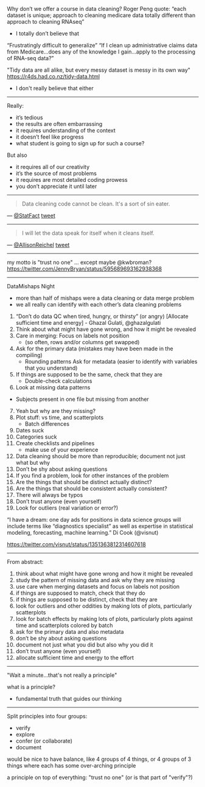 Why don’t we offer a course in data cleaning?
Roger Peng quote: “each dataset is unique; approach to cleaning medicare data totally different than approach to cleaning RNAseq”
- I totally don’t believe that

“Frustratingly difficult to generalize”
“If I clean up administrative claims data from Medicare...does any of the knowledge I gain...apply to the processing of RNA-seq data?”

"Tidy data are all alike, but every messy dataset is messy in its own
way"
https://r4ds.had.co.nz/tidy-data.html
- I don't really believe that either

---

Really:
- it’s tedious
- the results are often embarrassing
- it requires understanding of the context
- it doesn’t feel like progress
- what student is going to sign up for such a course?

But also
- it requires all of our creativity
- it’s the source of most problems
- it requires are most detailed coding prowess
- you don’t appreciate it until later

---

> Data cleaning code cannot be clean. It's a sort of sin eater.

— [@StatFact](https://twitter.com/StatFact)
[tweet](https://twitter.com/StatFact/status/492753200190341120)

---

> I will let the data speak for itself when it cleans itself.

— [@AllisonReichel](https://twitter.com/AllisonReichel)
[tweet](https://twitter.com/AllisonReichel/status/1350107719236247558)

---

my motto is "trust no one" … except maybe @kwbroman?
https://twitter.com/JennyBryan/status/595689693162938368

---

DataMishaps Night
- more than half of mishaps were a data cleaning or data merge problem
- we all really can identify with each other’s data cleaning problems

1. “Don’t do data QC when tired, hungry, or thirsty” (or angry)
[Allocate sufficient time and energy] - Ghazal Gulati, @ghazalgulati
2. Think about what might have gone wrong, and how it might be revealed
3. Care in merging: Focus on labels not position
   - (so often, rows and/or columns get swapped)
4. Ask for the primary data (mistakes may have been made in the compiling)
   - Rounding patterns
Ask for metadata (easier to identify with variables that you understand)
5. If things are supposed to be the same, check that they are
   - Double-check calculations
6. Look at missing data patterns
- Subjects present in one file but missing from another
7. Yeah but why are they missing?
8. Plot stuff: vs time, and scatterplots
   - Batch differences
9. Dates suck
10. Categories suck
11. Create checklists and pipelines
    - make use of your experience
12. Data cleaning should be more than reproducible; document not just what but why
13. Don’t be shy about asking questions
14. If you find a problem, look for other instances of the problem
15. Are the things that should be distinct actually distinct?
16. Are the things that should be consistent actually consistent?
17. There will always be typos
18. Don’t trust anyone (even yourself)
19. Look for outliers (real variation or error?)

“I have a dream: one day ads for positions in data science groups  will include terms like “diagnostics specialist” as well as expertise in statistical modeling, forecasting, machine learning.” Di Cook (@visnut)

<https://twitter.com/visnut/status/1351363812314607618>


---

From abstract:

1. think about what might have gone wrong and how it might be revealed
2. study the pattern of missing data and ask why they are missing
3. use care when merging datasets and focus on labels not position
4. if things are supposed to match, check that they do
5. if things are supposed to be distinct, check that they are
6. look for outliers and other oddities by making lots of plots, particularly scatterplots
7. look for batch effects by making lots of plots, particularly plots against time and scatterplots colored by batch
8. ask for the primary data and also metadata
9. don’t be shy about asking questions
10. document not just what you did but also why you did it
11. don’t trust anyone (even yourself)
12. allocate sufficient time and energy to the effort

---

"Wait a minute...that's not really a principle"

what is a principle?
- fundamental truth that guides our thinking

---

Split principles into four groups:
- verify
- explore
- confer (or collaborate)
- document

would be nice to have balance, like 4 groups of 4 things, or 4 groups
of 3 things where each has some over-arching principle

a principle on top of everything: "trust no one" (or is that part of "verify"?)
